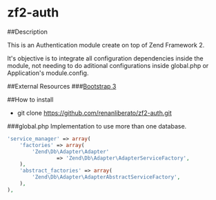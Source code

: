 # zf2-auth

##Description
<p>This is an Authentication module create on top of Zend Framework 2.</p>
<p>It's objective is to integrate all configuration dependencies inside the module, not needing to do aditional configurations inside global.php or Application's module.config.</p>

##External Resources
###[Bootstrap 3](http://getbootstrap.com/getting-started/#download)

##How to install

- git clone https://github.com/renanliberato/zf2-auth.git

###global.php
Implementation to use more than one database.
```php
'service_manager' => array(
    'factories' => array(
        'Zend\Db\Adapter\Adapter'
                => 'Zend\Db\Adapter\AdapterServiceFactory',
    ),
    'abstract_factories' => array(
        'Zend\Db\Adapter\AdapterAbstractServiceFactory',
    ),
),
```